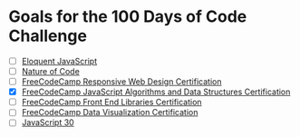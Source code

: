 # Goals for the 100 Days of Code Challenge

- [ ] [Eloquent JavaScript](https://eloquentjavascript.net/)
- [ ] [Nature of Code](https://natureofcode.com/)
- [ ] [FreeCodeCamp Responsive Web Design Certification](https://www.freecodecamp.org/iccir919)
- [x] [FreeCodeCamp JavaScript Algorithms and Data Structures Certification](https://www.freecodecamp.org/iccir919)
- [ ] [FreeCodeCamp Front End Libraries Certification](https://www.freecodecamp.org/iccir919)
- [ ] [FreeCodeCamp Data Visualization Certification](https://www.freecodecamp.org/iccir919)
- [ ] [JavaScript 30](https://javascript30.com/)
